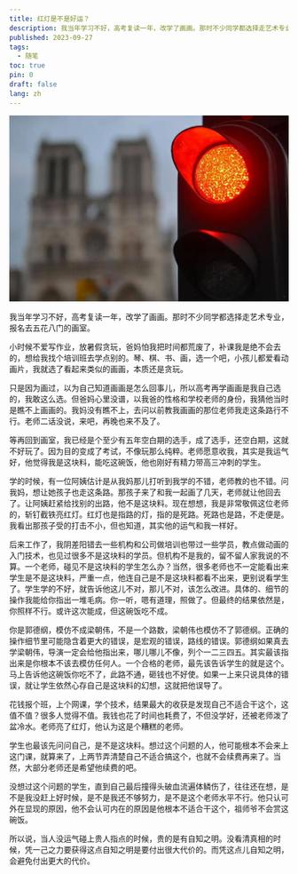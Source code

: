 ```yaml
---
title: 红灯是不是好运？
description: 我当年学习不好，高考复读一年，改学了画画。那时不少同学都选择走艺术专业，报名去五花八门的画室。
published: 2023-09-27
tags:
  - 随笔
toc: true
pin: 0
draft: false
lang: zh
---
```


![封面](./_images/红灯是不是好运？-1754564328785.webp)

我当年学习不好，高考复读一年，改学了画画。那时不少同学都选择走艺术专业，报名去五花八门的画室。

小时候不爱写作业，放暑假贪玩，爸妈怕我把时间都荒废了，补课我是绝不会去的，想给我找个培训班去学点别的。琴、棋、书、画，选一个吧，小孩儿都爱看动画片，我就选了看起来类似的画画，本质还是贪玩。

只是因为画过，以为自己知道画画是怎么回事儿，所以高考再学画画是我自己选的，我敢这么选。但爸妈心里没谱，以我爸的性格和学校老师的身份，我猜他当时是瞧不上画画的。我妈没有瞧不上，去问以前教我画画的那位老师我走这条路行不行。老师二话没说，来吧，再晚也来不及了。

等再回到画室，我已经是个至少有五年空白期的选手，成了选手，还空白期，这就不好玩了。因为目的变成了考试，不像玩那么纯粹。老师愿意收我，其实是我运气好，他觉得我是这块料，能吃这碗饭，他也刚好有精力带高三冲刺的学生。

学的时候，有一位阿姨估计是从我妈那儿打听到我学的不错，老师教的也不错。问我妈，想让她孩子也走这条路。那孩子来了和我一起画了几天，老师就让他回去了。让阿姨赶紧给找别的出路，他不是这块料。现在想想，我是非常敬佩这位老师的，斩钉截铁亮红灯。红灯也是指路的灯，指的是死路。死路也是路，不走便是。我看出那孩子受的打击不小，但也知道，其实他的运气和我一样好。

后来工作了，我阴差阳错去一些机构和公司做培训也带过一些学员，教点做动画的入门技术，也见过很多不是这块料的学员。但机构不是我的，留不留人家我说的不算。一个老师，碰见不是这块料的学生怎么办？当然，很多老师也不一定能看出来学生是不是这块料，严重一点，他连自己是不是这块料都看不出来，更别说看学生了。学生学的不好，就告诉他这儿不对，那儿不对，该怎么改进。具体的、细节的操作我能给你指出一堆毛病。你一听，嗯有道理，照做了。但最终的结果依然是，你照样不行。或许这次能成，但这碗饭吃不成。

你是郭德纲，模仿不成梁朝伟，不是一个路数，梁朝伟也模仿不了郭德纲。正确的操作细节里可能隐含着更大的错误，是宏观的错误，路线的错误。郭德纲如果真去学梁朝伟，导演一定会给他指出来，哪儿哪儿不像，列个一二三四五。其实最该指出来是你根本不该去模仿任何人。一个合格的老师，最先该告诉学生的就是这个。马上告诉他这碗饭你吃不了，此路不通，砸钱也不好使。如果一上来只说具体的错误，就让学生依然心存自己是这块料的幻想，这就把他误导了。

花钱报个班，上个网课，学个技术，结果最大的收获是发现自己不适合干这个，这值不值？很多人觉得不值。我钱也花了时间也耗费了，不但没学好，还被老师泼了盆冷水。老师亮了红灯，他认为这是个糟糕的老师。

学生也最该先问问自己，是不是这块料。想过这个问题的人，他可能根本不会来上这门课，就算来了，上两节弄清楚自己不适合搞这个，也就不会续费再来了。当然，大部分老师还是希望他续费的吧。

没想过这个问题的学生，直到自己最后撞得头破血流遍体鳞伤了，往往还在想，是不是我没赶上好时候，是不是我还不够努力，是不是这个老师水平不行。他只认可外在显现的原因，他不会认可内在的原因是他根本不适合干这个，祖师爷不会赏这碗饭。

所以说，当人没运气碰上贵人指点的时候，贵的是有自知之明。没看清真相的时候，凭一己之力要获得这点自知之明是要付出很大代价的。而凭这点儿自知之明，会避免付出更大的代价。
